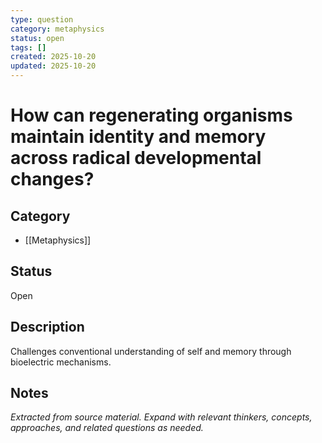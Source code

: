 ```yaml
---
type: question
category: metaphysics
status: open
tags: []
created: 2025-10-20
updated: 2025-10-20
---
```


# How can regenerating organisms maintain identity and memory across radical developmental changes?

## Category

- [[Metaphysics]]

## Status

Open

## Description

Challenges conventional understanding of self and memory through bioelectric mechanisms.

## Notes

*Extracted from source material. Expand with relevant thinkers, concepts, approaches, and related questions as needed.*

